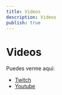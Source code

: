 ```yaml
---
title: Videos
description: Videos
publish: true
---
```


# Videos

Puedes verme aquí:

* [Twitch](https://www.twitch.tv/d3v0ps)
* [Youtube](https://www.youtube.com/channel/UC35_waW3xheFB9ex9ju0S7w)
